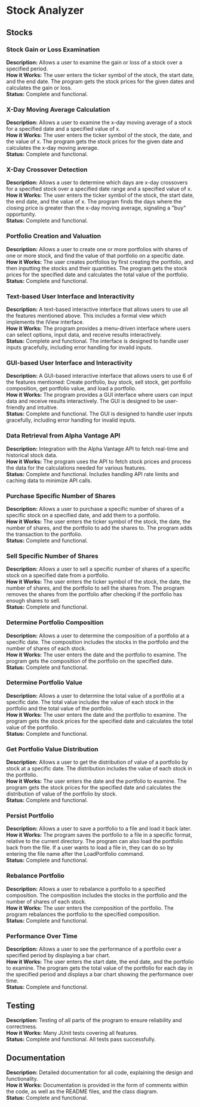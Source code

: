 # Stock Analyzer

## Stocks

### Stock Gain or Loss Examination
**Description:** Allows a user to examine the gain or loss of a stock over a specified period.  
**How it Works:** The user enters the ticker symbol of the stock, the start date, and the end date. The program gets the stock prices for the given dates and calculates the gain or loss.  
**Status:** Complete and functional.

### X-Day Moving Average Calculation
**Description:** Allows a user to examine the x-day moving average of a stock for a specified date and a specified value of x.  
**How it Works:** The user enters the ticker symbol of the stock, the date, and the value of x. The program gets the stock prices for the given date and calculates the x-day moving average.  
**Status:** Complete and functional.

### X-Day Crossover Detection
**Description:** Allows a user to determine which days are x-day crossovers for a specified stock over a specified date range and a specified value of x.  
**How it Works:** The user enters the ticker symbol of the stock, the start date, the end date, and the value of x. The program finds the days where the closing price is greater than the x-day moving average, signaling a "buy" opportunity.  
**Status:** Complete and functional.

### Portfolio Creation and Valuation
**Description:** Allows a user to create one or more portfolios with shares of one or more stock, and find the value of that portfolio on a specific date.  
**How it Works:** The user creates portfolios by first creating the portfolio, and then inputting the stocks and their quantities. The program gets the stock prices for the specified date and calculates the total value of the portfolio.  
**Status:** Complete and functional.

### Text-based User Interface and Interactivity
**Description:** A text-based interactive interface that allows users to use all the features mentioned above. This includes a formal view which implements the IView interface.  
**How it Works:** The program provides a menu-driven interface where users can select options, input data, and receive results interactively.  
**Status:** Complete and functional. The interface is designed to handle user inputs gracefully, including error handling for invalid inputs.

### GUI-based User Interface and Interactivity
**Description:** A GUI-based interactive interface that allows users to use 6 of the features mentioned: Create portfolio, buy stock, sell stock, get portfolio composition, get portfolio value, and load a portfolio.  
**How it Works:** The program provides a GUI interface where users can input data and receive results interactively. The GUI is designed to be user-friendly and intuitive.  
**Status:** Complete and functional. The GUI is designed to handle user inputs gracefully, including error handling for invalid inputs.

### Data Retrieval from Alpha Vantage API
**Description:** Integration with the Alpha Vantage API to fetch real-time and historical stock data.  
**How it Works:** The program uses the API to fetch stock prices and process the data for the calculations needed for various features.  
**Status:** Complete and functional. Includes handling API rate limits and caching data to minimize API calls.

### Purchase Specific Number of Shares
**Description:** Allows a user to purchase a specific number of shares of a specific stock on a specified date, and add them to a portfolio.  
**How it Works:** The user enters the ticker symbol of the stock, the date, the number of shares, and the portfolio to add the shares to. The program adds the transaction to the portfolio.  
**Status:** Complete and functional.

### Sell Specific Number of Shares
**Description:** Allows a user to sell a specific number of shares of a specific stock on a specified date from a portfolio.  
**How it Works:** The user enters the ticker symbol of the stock, the date, the number of shares, and the portfolio to sell the shares from. The program removes the shares from the portfolio after checking if the portfolio has enough shares to sell.  
**Status:** Complete and functional.

### Determine Portfolio Composition
**Description:** Allows a user to determine the composition of a portfolio at a specific date. The composition includes the stocks in the portfolio and the number of shares of each stock.  
**How it Works:** The user enters the date and the portfolio to examine. The program gets the composition of the portfolio on the specified date.  
**Status:** Complete and functional.

### Determine Portfolio Value
**Description:** Allows a user to determine the total value of a portfolio at a specific date. The total value includes the value of each stock in the portfolio and the total value of the portfolio.  
**How it Works:** The user enters the date and the portfolio to examine. The program gets the stock prices for the specified date and calculates the total value of the portfolio.  
**Status:** Complete and functional.

### Get Portfolio Value Distribution
**Description:** Allows a user to get the distribution of value of a portfolio by stock at a specific date. The distribution includes the value of each stock in the portfolio.  
**How it Works:** The user enters the date and the portfolio to examine. The program gets the stock prices for the specified date and calculates the distribution of value of the portfolio by stock.  
**Status:** Complete and functional.

### Persist Portfolio
**Description:** Allows a user to save a portfolio to a file and load it back later.  
**How it Works:** The program saves the portfolio to a file in a specific format, relative to the current directory. The program can also load the portfolio back from the file. If a user wants to load a file in, they can do so by entering the file name after the LoadPortfolio command.  
**Status:** Complete and functional.

### Rebalance Portfolio
**Description:** Allows a user to rebalance a portfolio to a specified composition. The composition includes the stocks in the portfolio and the number of shares of each stock.  
**How it Works:** The user enters the composition of the portfolio. The program rebalances the portfolio to the specified composition.  
**Status:** Complete and functional.

### Performance Over Time
**Description:** Allows a user to see the performance of a portfolio over a specified period by displaying a bar chart.  
**How it Works:** The user enters the start date, the end date, and the portfolio to examine. The program gets the total value of the portfolio for each day in the specified period and displays a bar chart showing the performance over time.  
**Status:** Complete and functional.

## Testing
**Description:** Testing of all parts of the program to ensure reliability and correctness.  
**How it Works:** Many JUnit tests covering all features.  
**Status:** Complete and functional. All tests pass successfully.

## Documentation
**Description:** Detailed documentation for all code, explaining the design and functionality.  
**How it Works:** Documentation is provided in the form of comments within the code, as well as the README files, and the class diagram.  
**Status:** Complete and functional.
